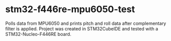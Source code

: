 # stm32-f446re-mpu6050-test
Polls data from MPU6050 and prints pitch and roll data after complementary filter is applied. Project was created in STM32CubeIDE and tested with a STM32-Nucleo-F446RE board. 
